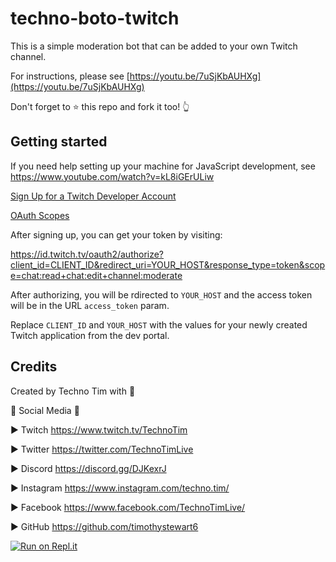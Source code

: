 # techno-boto-twitch

This is a simple moderation bot that can be added to your own Twitch channel.

For instructions, please see [https://youtu.be/7uSjKbAUHXg](https://youtu.be/7uSjKbAUHXg)

Don't forget to ⭐ this repo and fork it too! 👆

## Getting started

If you need help setting up your machine for JavaScript development, see https://www.youtube.com/watch?v=kL8iGErULiw

[Sign Up for a Twitch Developer Account](https://dev.twitch.tv/)

[OAuth Scopes](https://dev.twitch.tv/docs/authentication#scopes)

After signing up, you can get your token by visiting:

https://id.twitch.tv/oauth2/authorize?client_id=CLIENT_ID&redirect_uri=YOUR_HOST&response_type=token&scope=chat:read+chat:edit+channel:moderate

After authorizing, you will be rdirected to `YOUR_HOST` and the access token will be in the URL `access_token` param.

Replace `CLIENT_ID` and `YOUR_HOST` with the values for your newly created Twitch application from the dev portal.

## Credits
Created by Techno Tim with 💛

🔔 Social Media 🔔

► Twitch https://www.twitch.tv/TechnoTim

► Twitter  https://twitter.com/TechnoTimLive

► Discord https://discord.gg/DJKexrJ

► Instagram https://www.instagram.com/techno.tim/

► Facebook https://www.facebook.com/TechnoTimLive/

► GitHub https://github.com/timothystewart6

[![Run on Repl.it](https://repl.it/badge/github/techno-tim/techno-boto-twitch)](https://repl.it/github/techno-tim/techno-boto-twitch)